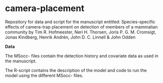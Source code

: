 # camera-placement
Repository for data and script for the manuscript entitled: Species-specific effects of camera-trap placement on detection of members of a mammalian community by Tim R. Hofmeester, Neri H. Thorsen, Joris P. G. M. Cromsigt, Jonas Kindberg, Henrik Andrén, John D. C. Linnell & John Odden 



<b>Data</b>

The MSocc- files contain the detection history and covariate data as used in the manuscript.

The R-script contains the description of the model and code to run the model using the different MSocc- files.
